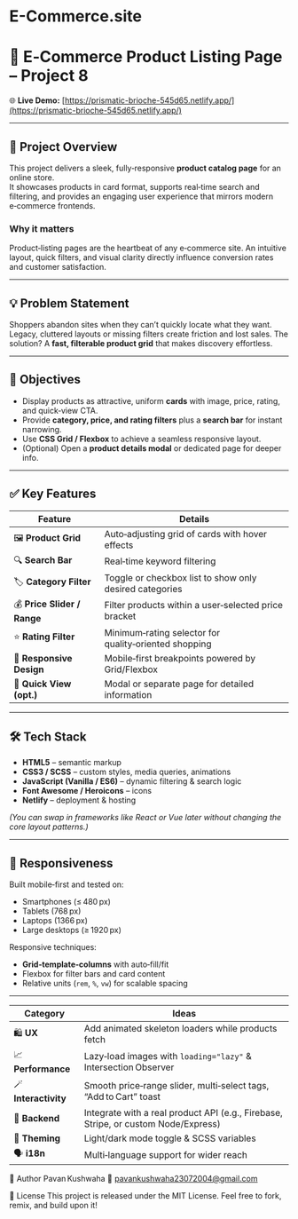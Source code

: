 # E-Commerce.site
# 🛒 E‑Commerce Product Listing Page – Project 8

🌐 **Live Demo:** [https://prismatic-brioche-545d65.netlify.app/](https://prismatic-brioche-545d65.netlify.app/)

---

## 📖 Project Overview
This project delivers a sleek, fully‑responsive **product catalog page** for an online store.  
It showcases products in card format, supports real‑time search and filtering, and provides an engaging user experience that mirrors modern e‑commerce frontends.

### Why it matters
Product‑listing pages are the heartbeat of any e‑commerce site. An intuitive layout, quick filters, and visual clarity directly influence conversion rates and customer satisfaction.

---

## 💡 Problem Statement
Shoppers abandon sites when they can’t quickly locate what they want.  
Legacy, cluttered layouts or missing filters create friction and lost sales. The solution? A **fast, filterable product grid** that makes discovery effortless.

---

## 🎯 Objectives
- Display products as attractive, uniform **cards** with image, price, rating, and quick‑view CTA.
- Provide **category, price, and rating filters** plus a **search bar** for instant narrowing.
- Use **CSS Grid / Flexbox** to achieve a seamless responsive layout.
- (Optional) Open a **product details modal** or dedicated page for deeper info.

---

## ✅ Key Features

| Feature                     | Details                                                                                   |
|-----------------------------|-------------------------------------------------------------------------------------------|
| 🖼️ **Product Grid**         | Auto‑adjusting grid of cards with hover effects                                           |
| 🔍 **Search Bar**           | Real‑time keyword filtering                                                               |
| 🏷️ **Category Filter**      | Toggle or checkbox list to show only desired categories                                   |
| 💰 **Price Slider / Range** | Filter products within a user‑selected price bracket                                      |
| ⭐ **Rating Filter**        | Minimum‑rating selector for quality‑oriented shopping                                     |
| 📱 **Responsive Design**    | Mobile‑first breakpoints powered by Grid/Flexbox                                          |
| 🔎 **Quick View (opt.)**    | Modal or separate page for detailed information                                           |

---

## 🛠️ Tech Stack

- **HTML5** – semantic markup  
- **CSS3 / SCSS** – custom styles, media queries, animations  
- **JavaScript (Vanilla / ES6)** – dynamic filtering & search logic  
- **Font Awesome / Heroicons** – icons  
- **Netlify** – deployment & hosting  

*(You can swap in frameworks like React or Vue later without changing the core layout patterns.)*

---



## 📱 Responsiveness
Built mobile‑first and tested on:
- Smartphones (≤ 480 px)  
- Tablets (768 px)  
- Laptops (1366 px)  
- Large desktops (≥ 1920 px)

Responsive techniques:
- **Grid‑template‑columns** with auto‑fill/fit  
- Flexbox for filter bars and card content  
- Relative units (`rem`, `%`, `vw`) for scalable spacing  

---
| Category             | Ideas                                                                              |
| -------------------- | ---------------------------------------------------------------------------------- |
| 🛍️ **UX**           | Add animated skeleton loaders while products fetch                                 |
| 📈 **Performance**   | Lazy‑load images with `loading="lazy"` & Intersection Observer                     |
| 🪄 **Interactivity** | Smooth price‑range slider, multi‑select tags, “Add to Cart” toast                  |
| 🔌 **Backend**       | Integrate with a real product API (e.g., Firebase, Stripe, or custom Node/Express) |
| 🎨 **Theming**       | Light/dark mode toggle & SCSS variables                                            |
| 🗣️ **i18n**         | Multi‑language support for wider reach                                             |

👤 Author
Pavan Kushwaha
📧 pavankushwaha23072004@gmail.com

📄 License
This project is released under the MIT License.
Feel free to fork, remix, and build upon it!

